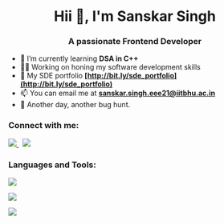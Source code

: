 <h1 align="center">Hii 👋, I'm Sanskar Singh</h1>
<h3 align="center">A passionate Frontend Developer</h3>

- 🌱 I’m currently learning **DSA in C++**
- 🧑‍💻 Working on honing my software development skills
- 🚀 My SDE portfolio  **[http://bit.ly/sde_portfolio](http://bit.ly/sde_portfolio)**
- 📫 You can email me at **sanskar.singh.eee21@iitbhu.ac.in**
- 🧩 Another day, another bug hunt.

<h3 align="left">Connect with me:</h3>
<p align="left">
  <a href="https://www.instagram.com/sanskarsingh_iitbhu_21/">
    <img src="https://skillicons.dev/icons?i=instagram" />
  </a> &nbsp
  <a href="https://www.linkedin.com/in/sanskar-singh-7a6b2b241/">
    <img src="https://skillicons.dev/icons?i=linkedin" />
  </a>
</p>

### Languages and Tools:

<p align="left"> 
  <img src="https://skillicons.dev/icons?i=c,cpp,vscode&perline=3" />
</p>
<p align="left">
  <img src="https://skillicons.dev/icons?i=html,css,js,react,nodejs,git,github" />
</p>
<p align="left">
  
  <img src="https://skillicons.dev/icons?i=py,arduino" />
</p>

